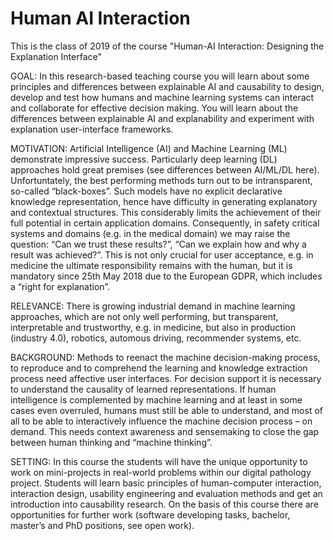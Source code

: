 # Human AI Interaction
This is the class of 2019 of the course "Human-AI Interaction: Designing the Explanation Interface"

GOAL: In this research-based teaching course you will learn about some principles and differences between explainable AI and causability  to design, develop and test how humans and machine learning systems can interact and collaborate for effective decision making. You will learn about the differences between explainable AI and explanability and experiment with explanation user-interface frameworks.

MOTIVATION: Artificial Intelligence (AI) and Machine Learning (ML) demonstrate impressive success. Particularly deep learning  (DL) approaches hold great premises (see differences between AI/ML/DL here). Unfortuntately, the best performing methods turn out to be intransparent, so-called “black-boxes”. Such models have no explicit declarative knowledge representation, hence have difficulty in generating explanatory and contextual structures. This considerably limits the achievement of their full potential in certain application domains. Consequently, in safety critical systems and domains (e.g. in the medical domain) we may raise the question: “Can we trust these results?”,  “Can we explain how and why a result was achieved?”. This is not only crucial for user acceptance, e.g. in medicine the ultimate responsibility remains with the human, but it is mandatory since 25th May 2018 due to the European GDPR, which includes a “right for explanation”.

RELEVANCE: There is growing industrial demand in machine learning approaches, which are not only well performing, but transparent, interpretable and trustworthy, e.g. in medicine, but also in production (industry 4.0), robotics, automous driving, recommender systems, etc.

BACKGROUND: Methods to reenact the machine decision-making process, to reproduce and to comprehend the learning and knowledge extraction process need affective user interfaces. For decision support it is necessary to understand the causality of learned representations. If human intelligence is complemented by machine learning and at least in some cases even overruled, humans must still be able to understand, and most of all to be able to interactively influence the machine decision process – on demand. This needs context awareness and sensemaking to close the gap between human thinking and “machine thinking”.

SETTING: In this course the students will have the unique opportunity to work on mini-projects in real-world problems within our digital pathology project. Students will learn basic principles of human-computer interaction, interaction design, usability engineering and evaluation methods and get an introduction into causability research. On the basis of this course there are opportunities for further work (software developing tasks, bachelor, master’s and PhD positions, see open work).
